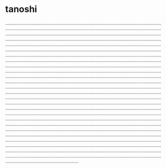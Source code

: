 # tanoshi
..................................................................................................................................................................................................................................................................................................................................................................................................................................................................................................................................................................................................................................................................................................................................................................................................................................................................................................................................................................................................................................................................................................................................................................................................................................................................................................................................................................................................................................................................................................................................................................................................................................................................................................................................................................................................................................................................................................................................................................................................................................................................................................................................................................................................................................................................................................................................................................................................................................................................................................................................................................................................................................................................................................................................................................................................................................................................................................................................................................................................................................................................................................................................................................................................................................................................................................................................................................................................................